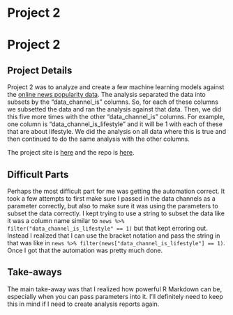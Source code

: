 Project 2
================

# Project 2

## Project Details

Project 2 was to analyze and create a few machine learning models
against the [online news popularity
data](https://archive.ics.uci.edu/ml/datasets/Online+News+Popularity).
The analysis separated the data into subsets by the “data_channel_is”
columns. So, for each of these columns we subsetted the data and ran the
analysis against that data. Then, we did this five more times with the
other “data_channel_is” columns. For example, one column is
“data_channel_is_lifestyle” and it will be 1 with each of these that are
about lifestyle. We did the analysis on all data where this is true and
then continued to do the same analysis with the other columns.

The project site is [here]() and the repo is [here]().

## Difficult Parts

Perhaps the most difficult part for me was getting the automation
correct. It took a few attempts to first make sure I passed in the data
channels as a parameter correctly, but also to make sure it was using
the parameters to subset the data correctly. I kept trying to use a
string to subset the data like it was a column name similar to
`news %>% filter("data_channel_is_lifestyle" == 1)` but that kept
erroring out. Instead I realized that I can use the bracket notation and
pass the string in that was like in
`news %>% filter(news["data_channel_is_lifestyle"] == 1)`. Once I got
that the automation was pretty much done.

## Take-aways

The main take-away was that I realized how powerful R Markdown can be,
especially when you can pass parameters into it. I’ll definitely need to
keep this in mind if I need to create analysis reports again.
